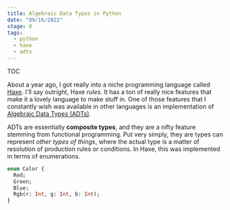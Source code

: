 ```yaml
---
title: Algebraic Data Types in Python
date: "09/16/2022"
stage: 0
tags:
  - python
  - haxe
  - adts
---
```


<script lang="ts">
  import EmphasisBox from '$lib/components/core/EmphasisBox.svelte';
  import ProgressBlock from '$lib/components/dev/ProgressBlock.svelte';
  import StickyNav from '$lib/components/dev/StickyNav.svelte';
  import { page } from '$app/stores';
</script>

<StickyNav page={$page}>

TOC

</StickyNav>

About a year ago, I got really into a niche programming language called [Haxe](https://www.haxe.org). I'll say outright, Haxe *rules*. It has a ton of really nice features that make it a lovely language to make stuff in. One of those features that I constantly wish was available in other languages is an implementation of [Algebraic Data Types (ADTs)](https://en.wikipedia.org/wiki/Algebraic_data_type).

ADTs are essentially **composite types**, and they are a nifty feature stemming from functional programming. Put very simply, they are types can represent *other types of things*, where the actual type is a matter of resolution of production rules or conditions. In Haxe, this was implemented in terms of enumerations.

```haxe
enum Color {
  Red;
  Green;
  Blue;
  Rgb(r: Int, g: Int, b: Int);
}
```

<!-- This reads as specifying that the type `Color` can represent -->

<ProgressBlock />
